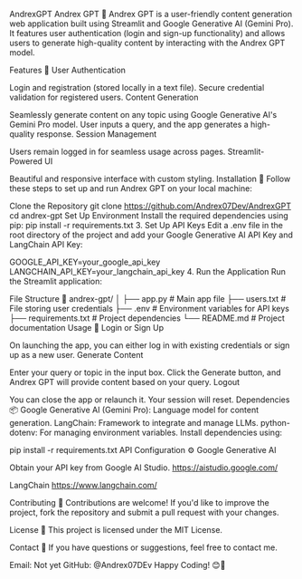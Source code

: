 AndrexGPT
Andrex GPT 🚀 Andrex GPT is a user-friendly content generation web application built using Streamlit and Google Generative AI (Gemini Pro). It features user authentication (login and sign-up functionality) and allows users to generate high-quality content by interacting with the Andrex GPT model.

Features 🎯 User Authentication

Login and registration (stored locally in a text file). Secure credential validation for registered users. Content Generation

Seamlessly generate content on any topic using Google Generative AI's Gemini Pro model. User inputs a query, and the app generates a high-quality response. Session Management

Users remain logged in for seamless usage across pages. Streamlit-Powered UI

Beautiful and responsive interface with custom styling. Installation 🔧 Follow these steps to set up and run Andrex GPT on your local machine:

Clone the Repository git clone https://github.com/Andrex07Dev/AndrexGPT cd andrex-gpt
Set Up Environment Install the required dependencies using pip:
pip install -r requirements.txt 3. Set Up API Keys Edit a .env file in the root directory of the project and add your Google Generative AI API Key and LangChain API Key:

GOOGLE_API_KEY=your_google_api_key LANGCHAIN_API_KEY=your_langchain_api_key 4. Run the Application Run the Streamlit application:

File Structure 📂 andrex-gpt/ │ ├── app.py # Main app file ├── users.txt # File storing user credentials ├── .env # Environment variables for API keys ├── requirements.txt # Project dependencies └── README.md # Project documentation Usage 📝 Login or Sign Up

On launching the app, you can either log in with existing credentials or sign up as a new user. Generate Content

Enter your query or topic in the input box. Click the Generate button, and Andrex GPT will provide content based on your query. Logout

You can close the app or relaunch it. Your session will reset. Dependencies 📦 Google Generative AI (Gemini Pro): Language model for content generation. LangChain: Framework to integrate and manage LLMs. python-dotenv: For managing environment variables. Install dependencies using:

pip install -r requirements.txt API Configuration ⚙️ Google Generative AI

Obtain your API key from Google AI Studio. https://aistudio.google.com/

LangChain https://www.langchain.com/

Contributing 🤝 Contributions are welcome! If you'd like to improve the project, fork the repository and submit a pull request with your changes.

License 📄 This project is licensed under the MIT License.

Contact 📧 If you have questions or suggestions, feel free to contact me.

Email: Not yet GitHub: @Andrex07DEv Happy Coding! 😊🚀
